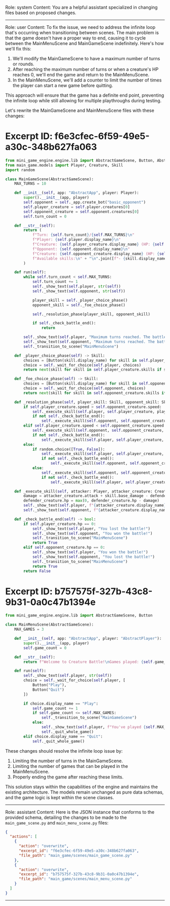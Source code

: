 Role: system
Content: You are a helpful assistant specialized in changing files based on proposed changes.
__________________
Role: user
Content: To fix the issue, we need to address the infinite loop that's occurring when transitioning between scenes. The main problem is that the game doesn't have a proper way to end, causing it to cycle between the MainMenuScene and MainGameScene indefinitely. Here's how we'll fix this:

1. We'll modify the MainGameScene to have a maximum number of turns or rounds.
2. After reaching the maximum number of turns or when a creature's HP reaches 0, we'll end the game and return to the MainMenuScene.
3. In the MainMenuScene, we'll add a counter to limit the number of times the player can start a new game before quitting.

This approach will ensure that the game has a definite end point, preventing the infinite loop while still allowing for multiple playthroughs during testing.

Let's rewrite the MainGameScene and MainMenuScene files with these changes:

# Excerpt ID: f6e3cfec-6f59-49e5-a30c-348b627fa063
```python main_game/scenes/main_game_scene.py
from mini_game_engine.engine.lib import AbstractGameScene, Button, AbstractApp
from main_game.models import Player, Creature, Skill
import random

class MainGameScene(AbstractGameScene):
    MAX_TURNS = 10

    def __init__(self, app: "AbstractApp", player: Player):
        super().__init__(app, player)
        self.opponent = self._app.create_bot("basic_opponent")
        self.player_creature = self.player.creatures[0]
        self.opponent_creature = self.opponent.creatures[0]
        self.turn_count = 0

    def __str__(self):
        return (
            f"Turn: {self.turn_count}/{self.MAX_TURNS}\n"
            f"Player: {self.player.display_name}\n"
            f"Creature: {self.player_creature.display_name} (HP: {self.player_creature.hp}/{self.player_creature.max_hp})\n"
            f"Opponent: {self.opponent.display_name}\n"
            f"Creature: {self.opponent_creature.display_name} (HP: {self.opponent_creature.hp}/{self.opponent_creature.max_hp})\n"
            f"Available skills:\n" + "\n".join([f"- {skill.display_name}" for skill in self.player_creature.skills])
        )

    def run(self):
        while self.turn_count < self.MAX_TURNS:
            self.turn_count += 1
            self._show_text(self.player, str(self))
            self._show_text(self.opponent, str(self))

            player_skill = self._player_choice_phase()
            opponent_skill = self._foe_choice_phase()

            self._resolution_phase(player_skill, opponent_skill)

            if self._check_battle_end():
                return

        self._show_text(self.player, "Maximum turns reached. The battle ends in a draw!")
        self._show_text(self.opponent, "Maximum turns reached. The battle ends in a draw!")
        self._transition_to_scene("MainMenuScene")

    def _player_choice_phase(self) -> Skill:
        choices = [Button(skill.display_name) for skill in self.player_creature.skills]
        choice = self._wait_for_choice(self.player, choices)
        return next(skill for skill in self.player_creature.skills if skill.display_name == choice.display_name)

    def _foe_choice_phase(self) -> Skill:
        choices = [Button(skill.display_name) for skill in self.opponent_creature.skills]
        choice = self._wait_for_choice(self.opponent, choices)
        return next(skill for skill in self.opponent_creature.skills if skill.display_name == choice.display_name)

    def _resolution_phase(self, player_skill: Skill, opponent_skill: Skill):
        if self.player_creature.speed > self.opponent_creature.speed:
            self._execute_skill(self.player, self.player_creature, player_skill, self.opponent_creature)
            if not self._check_battle_end():
                self._execute_skill(self.opponent, self.opponent_creature, opponent_skill, self.player_creature)
        elif self.player_creature.speed < self.opponent_creature.speed:
            self._execute_skill(self.opponent, self.opponent_creature, opponent_skill, self.player_creature)
            if not self._check_battle_end():
                self._execute_skill(self.player, self.player_creature, player_skill, self.opponent_creature)
        else:
            if random.choice([True, False]):
                self._execute_skill(self.player, self.player_creature, player_skill, self.opponent_creature)
                if not self._check_battle_end():
                    self._execute_skill(self.opponent, self.opponent_creature, opponent_skill, self.player_creature)
            else:
                self._execute_skill(self.opponent, self.opponent_creature, opponent_skill, self.player_creature)
                if not self._check_battle_end():
                    self._execute_skill(self.player, self.player_creature, player_skill, self.opponent_creature)

    def _execute_skill(self, attacker: Player, attacker_creature: Creature, skill: Skill, defender_creature: Creature):
        damage = attacker_creature.attack + skill.base_damage - defender_creature.defense
        defender_creature.hp = max(0, defender_creature.hp - damage)
        self._show_text(self.player, f"{attacker_creature.display_name} used {skill.display_name} and dealt {damage} damage to {defender_creature.display_name}!")
        self._show_text(self.opponent, f"{attacker_creature.display_name} used {skill.display_name} and dealt {damage} damage to {defender_creature.display_name}!")

    def _check_battle_end(self) -> bool:
        if self.player_creature.hp == 0:
            self._show_text(self.player, "You lost the battle!")
            self._show_text(self.opponent, "You won the battle!")
            self._transition_to_scene("MainMenuScene")
            return True
        elif self.opponent_creature.hp == 0:
            self._show_text(self.player, "You won the battle!")
            self._show_text(self.opponent, "You lost the battle!")
            self._transition_to_scene("MainMenuScene")
            return True
        return False
```

# Excerpt ID: b757575f-327b-43c8-9b31-0a0c47b1394e
```python main_game/scenes/main_menu_scene.py
from mini_game_engine.engine.lib import AbstractGameScene, Button

class MainMenuScene(AbstractGameScene):
    MAX_GAMES = 3

    def __init__(self, app: "AbstractApp", player: "AbstractPlayer"):
        super().__init__(app, player)
        self.game_count = 0

    def __str__(self):
        return f"Welcome to Creature Battle!\nGames played: {self.game_count}/{self.MAX_GAMES}\n1. Play\n2. Quit"

    def run(self):
        self._show_text(self.player, str(self))
        choice = self._wait_for_choice(self.player, [
            Button("Play"),
            Button("Quit")
        ])

        if choice.display_name == "Play":
            self.game_count += 1
            if self.game_count <= self.MAX_GAMES:
                self._transition_to_scene("MainGameScene")
            else:
                self._show_text(self.player, f"You've played {self.MAX_GAMES} games. Thanks for playing!")
                self._quit_whole_game()
        elif choice.display_name == "Quit":
            self._quit_whole_game()
```

These changes should resolve the infinite loop issue by:

1. Limiting the number of turns in the MainGameScene.
2. Limiting the number of games that can be played in the MainMenuScene.
3. Properly ending the game after reaching these limits.

This solution stays within the capabilities of the engine and maintains the existing architecture. The models remain unchanged as pure data schemas, and the game logic is kept within the scene classes.
__________________
Role: assistant
Content: Here is the JSON instance that conforms to the provided schema, detailing the changes to be made to the `main_game_scene.py` and `main_menu_scene.py` files:

```json
{
  "actions": [
    {
      "action": "overwrite",
      "excerpt_id": "f6e3cfec-6f59-49e5-a30c-348b627fa063",
      "file_path": "main_game/scenes/main_game_scene.py"
    },
    {
      "action": "overwrite",
      "excerpt_id": "b757575f-327b-43c8-9b31-0a0c47b1394e",
      "file_path": "main_game/scenes/main_menu_scene.py"
    }
  ]
}
```
__________________
